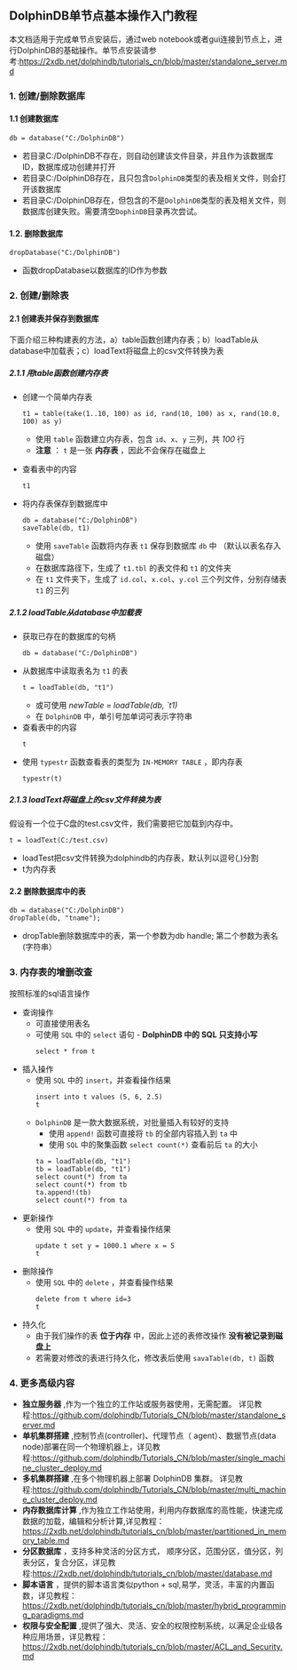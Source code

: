 ## DolphinDB单节点基本操作入门教程

本文档适用于完成单节点安装后，通过web notebook或者gui连接到节点上，进行DolphinDB的基础操作。单节点安装请参考:https://2xdb.net/dolphindb/tutorials_cn/blob/master/standalone_server.md

### 1. 创建/删除数据库
#### 1.1 创建数据库
  ```
  db = database("C:/DolphinDB")
  ```
  * 若目录C:/DolphinDB不存在，则自动创建该文件目录，并且作为该数据库ID，数据库成功创建并打开
  * 若目录C:/DolphinDB存在，且只包含`DolphinDB`类型的表及相关文件，则会打开该数据库
  * 若目录C:/DolphinDB存在，但包含的不是`DolphinDB`类型的表及相关文件，则数据库创建失败。需要清空`DophinDB`目录再次尝试。

#### 1.2. 删除数据库
  ```
  dropDatabase("C:/DolphinDB")
  ```
   * 函数dropDatabase以数据库的ID作为参数

### 2. 创建/删除表
#### 2.1 创建表并保存到数据库

  下面介绍三种构建表的方法，a）table函数创建内存表；b）loadTable从database中加载表；c）loadText将磁盘上的csv文件转换为表
  
##### 2.1.1 用table函数创建内存表

* 创建一个简单内存表
  ```
  t1 = table(take(1..10, 100) as id, rand(10, 100) as x, rand(10.0, 100) as y)
  ```
  * 使用 `table` 函数建立内存表，包含 `id`、`x`、`y` 三列，共 _100_ 行
  * __注意__ ： `t`  是一张 __内存表__ ，因此不会保存在磁盘上

* 查看表中的内容
  ```
  t1
  ```
* 将内存表保存到数据库中
  ```
  db = database("C:/DolphinDB")
  saveTable(db, t1)
  ```
  * 使用 `saveTable`  函数将内存表 `t1`  保存到数据库 `db` 中 （默认以表名存入磁盘）
  * 在数据库路径下，生成了 `t1.tbl` 的表文件和 `t1` 的文件夹
  * 在 `t1` 文件夹下，生成了 `id.col`、`x.col`、`y.col` 三个列文件，分别存储表 `t1` 的三列

##### 2.1.2 loadTable从database中加载表
* 获取已存在的数据库的句柄
  ```
  db = database("C:/DolphinDB")
  ```
* 从数据库中读取表名为 `t1` 的表
  ```
  t = loadTable(db, "t1")
  ```
  * 或可使用 _newTable = loadTable(db, `t1)_
  * 在 `DolphinDB` 中，单引号加单词可表示字符串
* 查看表中的内容
  ```
  t
  ```
* 使用 `typestr` 函数查看表的类型为 `IN-MEMORY TABLE` ，即内存表
  ```
  typestr(t)
  ```
##### 2.1.3 loadText将磁盘上的csv文件转换为表
   
  假设有一个位于C盘的test.csv文件，我们需要把它加载到内存中。
  ```
  t = loadText(C:/test.csv)
  ```
  * loadTest把csv文件转换为dolphindb的内存表，默认列以逗号(,)分割
  * t为内存表
   
#### 2.2 删除数据库中的表
  ```
  db = database("C:/DolphinDB")
  dropTable(db, "tname"); 
  ```
  * dropTable删除数据库中的表，第一个参数为db handle; 第二个参数为表名(字符串）

### 3. 内存表的增删改查 
  按照标准的sql语言操作
* 查询操作
  * 可直接使用表名
  * 可使用 `SQL` 中的 `select` 语句 - __DolphinDB 中的 SQL 只支持小写__
    ```
    select * from t
    ```
* 插入操作
  * 使用 `SQL` 中的 `insert`，并查看操作结果
    ```
    insert into t values (5, 6, 2.5)
    t
    ```
  * `DolphinDB` 是一款大数据系统，对批量插入有较好的支持
    * 使用 `append!` 函数可直接将 `tb` 的全部内容插入到 `ta` 中
    * 使用 `SQL` 中的聚集函数 `select count(*)` 查看前后 `ta` 的大小
    ```
    ta = loadTable(db, "t1")
    tb = loadTable(db, "t1")
    select count(*) from ta
    select count(*) from tb
    ta.append!(tb)
    select count(*) from ta
    ```
* 更新操作
  * 使用 `SQL` 中的 `update`，并查看操作结果
    ```
    update t set y = 1000.1 where x = 5
    t
    ```
* 删除操作
  * 使用 `SQL` 中的 `delete` ，并查看操作结果
    ```
    delete from t where id=3
    t
    ```
* 持久化
  * 由于我们操作的表 __位于内存__ 中，因此上述的表修改操作 __没有被记录到磁盘上__
  * 若需要对修改的表进行持久化，修改表后使用 `savaTable(db, t)` 函数

### 4. 更多高级内容
  * __独立服务器__ ,作为一个独立的工作站或服务器使用，无需配置。 详见教程:https://github.com/dolphindb/Tutorials_CN/blob/master/standalone_server.md
  * __单机集群搭建__ ,控制节点(controller)、代理节点（ agent）、数据节点(data node)部署在同一个物理机器上，详见教程:https://github.com/dolphindb/Tutorials_CN/blob/master/single_machine_cluster_deploy.md
  * __多机集群搭建__ ,在多个物理机器上部署 DolphinDB 集群。 详见教程:https://github.com/dolphindb/Tutorials_CN/blob/master/multi_machine_cluster_deploy.md
  * __内存数据库计算__ ,作为独立工作站使用，利用内存数据库的高性能，快速完成数据的加载，编辑和分析计算,详见教程：https://2xdb.net/dolphindb/tutorials_cn/blob/master/partitioned_in_memory_table.md
  * __分区数据库__ ，支持多种灵活的分区方式， 顺序分区，范围分区，值分区，列表分区，复合分区，详见教程:https://2xdb.net/dolphindb/tutorials_cn/blob/master/database.md
  * __脚本语言__ ，提供的脚本语言类似python + sql,易学，灵活，丰富的内置函数，详见教程：https://2xdb.net/dolphindb/tutorials_cn/blob/master/hybrid_programming_paradigms.md
  * __权限与安全配置__ ,提供了强大、灵活、安全的权限控制系统，以满足企业级各种应用场景，详见教程：https://2xdb.net/dolphindb/tutorials_cn/blob/master/ACL_and_Security.md
  